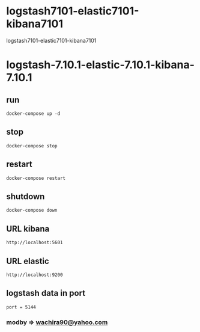 # logstash7101-elastic7101-kibana7101
logstash7101-elastic7101-kibana7101

# logstash-7.10.1-elastic-7.10.1-kibana-7.10.1

## run 

````
docker-compose up -d
````

## stop

````
docker-compose stop 
````

## restart

````
docker-compose restart
````

## shutdown

````
docker-compose down
````

## URL kibana

````
http://localhost:5601
````

## URL elastic

````
http://localhost:9200
````

## logstash data in port
````
port = 5144
````

### modby => wachira90@yahoo.com
